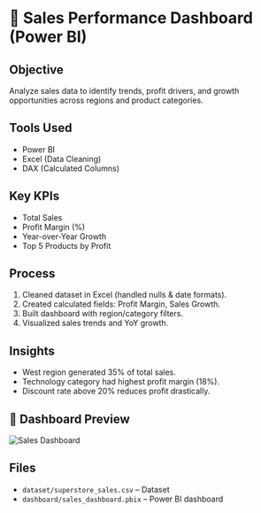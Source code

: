 # 🧾 Sales Performance Dashboard (Power BI)

##  Objective
Analyze sales data to identify trends, profit drivers, and growth opportunities across regions and product categories.

##  Tools Used
- Power BI
- Excel (Data Cleaning)
- DAX (Calculated Columns)

##  Key KPIs
- Total Sales
- Profit Margin (%)
- Year-over-Year Growth
- Top 5 Products by Profit

##  Process
1. Cleaned dataset in Excel (handled nulls & date formats).
2. Created calculated fields: Profit Margin, Sales Growth.
3. Built dashboard with region/category filters.
4. Visualized sales trends and YoY growth.

##  Insights
- West region generated 35% of total sales.
- Technology category had highest profit margin (18%).
- Discount rate above 20% reduces profit drastically.

## 📸 Dashboard Preview
![Sales Dashboard](./dashboard/sales_dashboard.png)

## Files
- `dataset/superstore_sales.csv` – Dataset
- `dashboard/sales_dashboard.pbix` – Power BI dashboard

